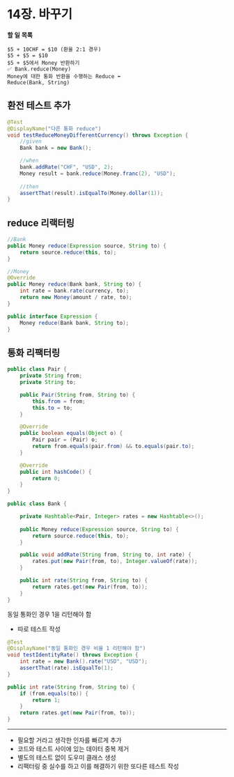 # 14장. 바꾸기

**할 일 목록**

```text
$5 + 10CHF = $10 (환율 2:1 경우)
$5 + $5 = $10
$5 + $5에서 Money 반환하기
✅ Bank.reduce(Money)
Money에 대한 통화 반환을 수행하는 Reduce ⬅
Reduce(Bank, String)
```

## 환전 테스트 추가

```java
@Test
@DisplayName("다른 통화 reduce")
void testReduceMoneyDifferentCurrency() throws Exception {
    //given
    Bank bank = new Bank();

    //when
    bank.addRate("CHF", "USD", 2);
    Money result = bank.reduce(Money.franc(2), "USD");
    
    //then
    assertThat(result).isEqualTo(Money.dollar(1));
}
```

## reduce 리랙터링

```java
//Bank
public Money reduce(Expression source, String to) {
    return source.reduce(this, to);
}
```

```java
//Money
@Override
public Money reduce(Bank bank, String to) {
    int rate = bank.rate(currency, to);
    return new Money(amount / rate, to);
}
```

```java
public interface Expression {
    Money reduce(Bank bank, String to);
}
```

## 통화 리팩터링

```java
public class Pair {
    private String from;
    private String to;

    public Pair(String from, String to) {
        this.from = from;
        this.to = to;
    }

    @Override
    public boolean equals(Object o) {
        Pair pair = (Pair) o;
        return from.equals(pair.from) && to.equals(pair.to);
    }

    @Override
    public int hashCode() {
        return 0;
    }
}
```

```java
public class Bank {

    private Hashtable<Pair, Integer> rates = new Hashtable<>();
    
    public Money reduce(Expression source, String to) {
        return source.reduce(this, to);
    }

    public void addRate(String from, String to, int rate) {
        rates.put(new Pair(from, to), Integer.valueOf(rate));
    }

    public int rate(String from, String to) {
        return rates.get(new Pair(from, to));
    }
}
```

동일 통화인 경우 1을 리턴해야 함
- 따로 테스트 작성

```java
@Test
@DisplayName("동일 통화인 경우 비율 1 리턴해야 함")
void testIdentityRate() throws Exception {
    int rate = new Bank().rate("USD", "USD");
    assertThat(rate).isEqualTo(1);
}
```

```java
public int rate(String from, String to) {
    if (from.equals(to)) {
        return 1;
    }
    return rates.get(new Pair(from, to));
}
```

**** 

- 필요할 거라고 생각한 인자를 빠르게 추가
- 코드와 테스트 사이에 있는 데이터 중복 제거
- 별도의 테스트 없이 도우미 클래스 생성
- 리팩터링 중 실수를 하고 이를 해결하기 위한 또다른 테스트 작성